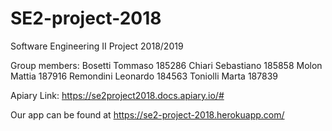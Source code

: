 # SE2-project-2018
Software Engineering II Project 2018/2019

Group members:
Bosetti Tommaso        185286
Chiari Sebastiano      185858 
Molon Mattia           187916
Remondini Leonardo     184563
Toniolli Marta         187839

Apiary Link: https://se2project2018.docs.apiary.io/#

Our app can be found at https://se2-project-2018.herokuapp.com/
